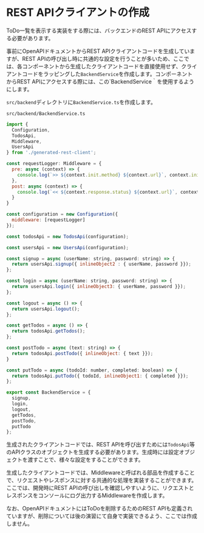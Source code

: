 # REST APIクライアントの作成

ToDo一覧を表示する実装をする際には、バックエンドのREST APIにアクセスする必要があります。

事前にOpenAPIドキュメントからREST APIクライアントコードを生成していますが、REST APIの呼び出し時に共通的な設定を行うことが多いため、ここでは、各コンポーネントから生成したクライアントコードを直接使用せず、クライアントコードをラッピングした`BackendService`を作成します。コンポーネントからREST APIにアクセスする際には、この`BackendService｀を使用するようにします。

`src/backend`ディレクトリに`BackendService.ts`を作成します。

`src/backend/BackendService.ts`
```js
import {
  Configuration,
  TodosApi,
  Middleware,
  UsersApi
} from './generated-rest-client';

const requestLogger: Middleware = {
  pre: async (context) => {
    console.log(`>> ${context.init.method} ${context.url}`, context.init);
  },
  post: async (context) => {
    console.log(`<< ${context.response.status} ${context.url}`, context.response);
  }
}

const configuration = new Configuration({
  middleware: [requestLogger]
});

const todosApi = new TodosApi(configuration);

const usersApi = new UsersApi(configuration);

const signup = async (userName: string, password: string) => {
  return usersApi.signup({ inlineObject2 : { userName, password }});
};

const login = async (userName: string, password: string) => {
  return usersApi.login({ inlineObject3: { userName, password }});
};

const logout = async () => {
  return usersApi.logout();
};

const getTodos = async () => {
  return todosApi.getTodos();
};

const postTodo = async (text: string) => {
  return todosApi.postTodo({ inlineObject: { text }});
}

const putTodo = async (todoId: number, completed: boolean) => {
  return todosApi.putTodo({ todoId, inlineObject1: { completed }});
};

export const BackendService = {
  signup,
  login,
  logout,
  getTodos,
  postTodo,
  putTodo
};
```

生成されたクライアントコードでは、REST APIを呼び出すためには`TodosApi`等のAPIクラスのオブジェクトを生成する必要があります。生成時には設定オブジェクトを渡すことで、様々な設定をすることができます。

生成したクライアントコードでは、Middlewareと呼ばれる部品を作成することで、リクエストやレスポンスに対する共通的な処理を実装することができます。ここでは、開発時にREST APIの呼び出しを確認しやすいように、リクエストとレスポンスをコンソールにログ出力するMiddlewareを作成します。

なお、OpenAPIドキュメントにはToDoを削除するためのREST APIも定義されていますが、削除については後の演習にて自身で実装できるよう、ここでは作成しません。
